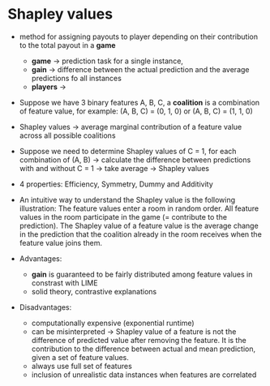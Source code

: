 # Shapley values

- method for assigning payouts to player depending on their contribution to the total payout in a **game**
  - **game** -> prediction task for a single instance,
  - **gain** -> difference between the actual prediction and the average predictions fo all instances
  - **players** ->
- Suppose we have 3 binary features A, B, C, a **coalition** is a combination of feature value, for example: (A, B, C) = (0, 1, 0) or (A, B, C) = (1, 1, 0)
- Shapley values -> average marginal contribution of a feature value across all possible coalitions
- Suppose we need to determine Shapley values of C = 1, for each combination of (A, B) -> calculate the difference between predictions with and without C = 1 -> take average -> Shapley values
- 4 properties: Efficiency, Symmetry, Dummy and Additivity

- An intuitive way to understand the Shapley value is the following illustration: The feature values enter a room in random order. All feature values in the room participate in the game (= contribute to the prediction). The Shapley value of a feature value is the average change in the prediction that the coalition already in the room receives when the feature value joins them.

- Advantages:
  - **gain** is guaranteed to be fairly distributed among feature values in constrast with LIME
  - solid theory, contrastive explanations
- Disadvantages:
  - computationally expensive (exponential runtime)
  - can be misinterpreted -> Shapley value of a feature is not the difference of predicted value after removing the feature. It is the contribution to the difference between actual and mean prediction, given a set of feature values.
  - always use full set of features
  - inclusion of unrealistic data instances when features are correlated
